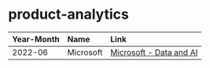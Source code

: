 # product-analytics

|Year-Month|Name|Link|
|:-|:-|:-|
|2022-06|Microsoft| [Microsoft - Data and AI](https://github.com/ttobaegi/microsoft)|
